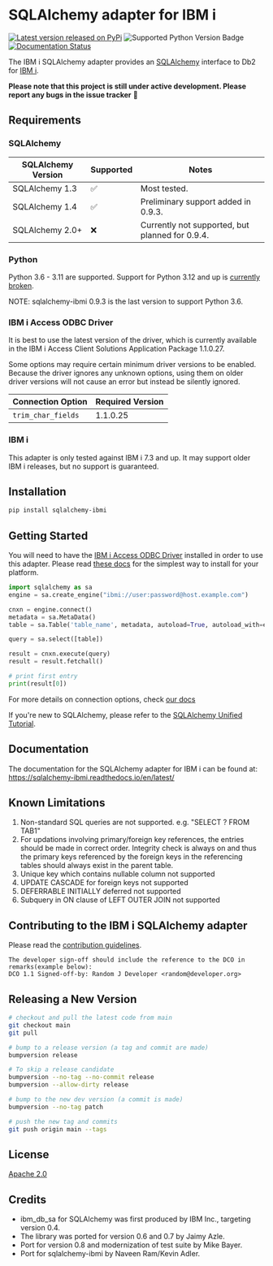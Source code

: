 # SQLAlchemy adapter for IBM i

[![Latest version released on PyPi](https://img.shields.io/pypi/v/sqlalchemy-ibmi.svg)](https://pypi.org/project/sqlalchemy-ibmi)
![Supported Python Version Badge](https://img.shields.io/pypi/pyversions/sqlalchemy-ibmi.svg)
[![Documentation Status](https://readthedocs.org/projects/sqlalchemy-ibmi/badge/?version=latest)](https://sqlalchemy-ibmi.readthedocs.io/en/latest/?badge=latest)

The IBM i SQLAlchemy adapter provides an [SQLAlchemy](https://www.sqlalchemy.org/)
interface to Db2 for [IBM i](https://en.wikipedia.org/wiki/IBM_i).

**Please note that this project is still under active development. Please
 report any bugs in the issue tracker** :rotating_light:

## Requirements

### SQLAlchemy

| SQLAlchemy Version | Supported | Notes                                           |
|--------------------|-----------|-------------------------------------------------|
| SQLAlchemy 1.3     |    ✅     | Most tested.                                    |
| SQLAlchemy 1.4     |    ✅     | Preliminary support added in 0.9.3.             |
| SQLAlchemy 2.0+    |    ❌     | Currently not supported, but planned for 0.9.4. |

### Python

Python 3.6 - 3.11 are supported. Support for Python 3.12 and
up is [currently broken](https://github.com/IBM/sqlalchemy-ibmi/issues/149).

NOTE: sqlalchemy-ibmi 0.9.3 is the last version to support Python 3.6.

### IBM i Access ODBC Driver

It is best to use the latest version of the driver, which is currently available in the
IBM i Access Client Solutions Application Package 1.1.0.27.

Some options may require certain minimum driver versions to be enabled. Because the
driver ignores any unknown options, using them on older driver versions will not cause
an error but instead be silently ignored.

|  Connection Option | Required Version  |
|--------------------|-------------------|
| `trim_char_fields` |    1.1.0.25       |

### IBM i

This adapter is only tested against IBM i 7.3 and up. It may support older IBM i
releases, but no support is guaranteed.

## Installation

```sh
pip install sqlalchemy-ibmi
```

## Getting Started

You will need to have the [IBM i Access ODBC Driver](https://www.ibm.com/support/pages/ibm-i-access-client-solutions)
installed in order to use this adapter. Please read
[these docs](https://ibmi-oss-docs.readthedocs.io/en/latest/odbc/installation.html)
for the simplest way to install for your platform.

```python
import sqlalchemy as sa
engine = sa.create_engine("ibmi://user:password@host.example.com")

cnxn = engine.connect()
metadata = sa.MetaData()
table = sa.Table('table_name', metadata, autoload=True, autoload_with=engine)

query = sa.select([table])

result = cnxn.execute(query)
result = result.fetchall()

# print first entry
print(result[0])
```

For more details on connection options, check
[our docs](https://sqlalchemy-ibmi.readthedocs.io/en/latest#connection-arguments)

If you're new to SQLAlchemy, please refer to the
[SQLAlchemy Unified Tutorial](https://docs.sqlalchemy.org/en/14/tutorial/index.html).

## Documentation

The documentation for the SQLAlchemy adapter for IBM i can be found at:
<https://sqlalchemy-ibmi.readthedocs.io/en/latest/>

## Known Limitations

1) Non-standard SQL queries are not supported. e.g. "SELECT ? FROM TAB1"
2) For updations involving primary/foreign key references, the entries should be made in correct order. Integrity check is always on and thus the primary keys referenced by the foreign keys in the referencing tables should always exist in the parent table.
3) Unique key which contains nullable column not supported
4) UPDATE CASCADE for foreign keys not supported
5) DEFERRABLE INITIALLY deferred not supported
6) Subquery in ON clause of LEFT OUTER JOIN not supported

## Contributing to the IBM i SQLAlchemy adapter

Please read the [contribution guidelines](contributing/CONTRIBUTING.md).

```text
The developer sign-off should include the reference to the DCO in remarks(example below):
DCO 1.1 Signed-off-by: Random J Developer <random@developer.org>
```

## Releasing a New Version

```sh
# checkout and pull the latest code from main
git checkout main
git pull

# bump to a release version (a tag and commit are made)
bumpversion release

# To skip a release candidate
bumpversion --no-tag --no-commit release
bumpversion --allow-dirty release

# bump to the new dev version (a commit is made)
bumpversion --no-tag patch

# push the new tag and commits
git push origin main --tags
```

## License

[Apache 2.0](LICENSE)

## Credits

- ibm_db_sa for SQLAlchemy was first produced by IBM Inc., targeting version 0.4.
- The library was ported for version 0.6 and 0.7 by Jaimy Azle.
- Port for version 0.8 and modernization of test suite by Mike Bayer.
- Port for sqlalchemy-ibmi by Naveen Ram/Kevin Adler.
